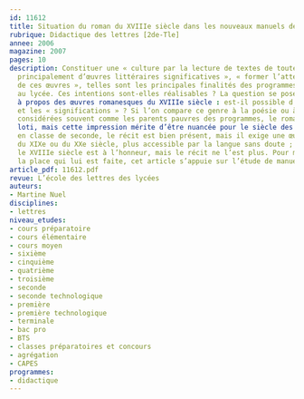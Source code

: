 ```yaml
---
id: 11612
title: Situation du roman du XVIIIe siècle dans les nouveaux manuels de lycée
rubrique: Didactique des lettres [2de-Tle]
annee: 2006
magazine: 2007
pages: 10
description: Constituer une « culture par la lecture de textes de toutes sortes et
  principalement d’œuvres littéraires significatives », « former l’attention aux significations
  de ces œuvres », telles sont les principales finalités des programmes de français
  au lycée. Ces intentions sont-elles réalisables ? La question se pose plus spécifiquement
  à propos des œuvres romanesques du XVIIIe siècle : est-il possible d’en saisir l’« originalité »
  et les « significations » ? Si l’on compare ce genre à la poésie ou à la tragédie,
  considérées souvent comme les parents pauvres des programmes, le roman paraît mieux
  loti, mais cette impression mérite d’être nuancée pour le siècle des Lumières :
  en classe de seconde, le récit est bien présent, mais il exige une œuvre littéraire
  du XIXe ou du XXe siècle, plus accessible par la langue sans doute ; en première,
  le XVIIIe siècle est à l’honneur, mais le récit ne l’est plus. Pour mieux évaluer
  la place qui lui est faite, cet article s’appuie sur l’étude de manuels récents.
article_pdf: 11612.pdf
revue: L’école des lettres des lycées
auteurs:
- Martine Nuel
disciplines:
- lettres
niveau_etudes:
- cours préparatoire
- cours élémentaire
- cours moyen
- sixième
- cinquième
- quatrième
- troisième
- seconde
- seconde technologique
- première
- première technologique
- terminale
- bac pro
- BTS
- classes préparatoires et concours
- agrégation
- CAPES
programmes:
- didactique
---
```

